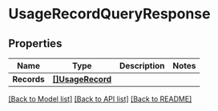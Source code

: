 # UsageRecordQueryResponse

## Properties

Name | Type | Description | Notes
------------ | ------------- | ------------- | -------------
**Records** | [**[]UsageRecord**](UsageRecord.md) |  | 

[[Back to Model list]](../README.md#documentation-for-models) [[Back to API list]](../README.md#documentation-for-api-endpoints) [[Back to README]](../README.md)



